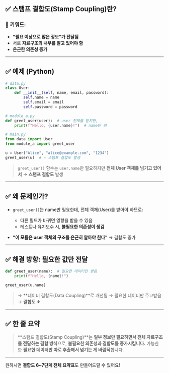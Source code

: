 
## ✅ 스탬프 결합도(Stamp Coupling)란?
### 🔸 키워드:

* **"필요 이상으로 많은 정보"가 전달됨**
* 서로 **자료구조의 내부를 알고 있어야 함**
* **은근한 의존성 증가**

---

## ✅ 예제 (Python)

```python
# data.py
class User:
    def __init__(self, name, email, password):
        self.name = name
        self.email = email
        self.password = password
```

```python
# module_a.py
def greet_user(user):  # user 전체를 받지만,
    print(f"Hello, {user.name}!")  # name만 씀
```

```python
# main.py
from data import User
from module_a import greet_user

u = User("Alice", "alice@example.com", "1234")
greet_user(u)  # ← 스탬프 결합도 발생
```

> `greet_user()` 함수는 `user.name`만 필요하지만
> **전체 User 객체를 넘기고 있어서**
> → **스탬프 결합도** 발생

---

## ✅ 왜 문제인가?

* `greet_user()`는 name만 필요한데, 전체 객체(User)를 받아야 하므로:

  * 다른 필드가 바뀌면 영향을 받을 수 있음
  * 테스트나 유지보수 시, **불필요한 의존성이 생김**
* **"이 모듈은 user 객체의 구조를 은근히 알아야 한다"** → 결합도 증가

---

## ✅ 해결 방향: 필요한 값만 전달

```python
def greet_user(name):  # 필요한 데이터만 받음
    print(f"Hello, {name}!")
```

```python
greet_user(u.name)
```

> → \*\*데이터 결합도(Data Coupling)\*\*로 개선됨
> → 필요한 데이터만 주고받음 → **결합도 ↓**

---

## ✅ 한 줄 요약

> \*\*스탬프 결합도(Stamp Coupling)\*\*는
> **일부 정보만 필요하면서 전체 자료구조를 전달하는 결합 방식**으로,
> **불필요한 의존성과 결합도를 증가시킵니다.**
> 가능한 한 **필요한 데이터만 따로 추출해서 넘기는 게 바람직**합니다.

---

원하시면 **결합도 6\~7단계 전체 요약표**도 만들어드릴 수 있어요!
